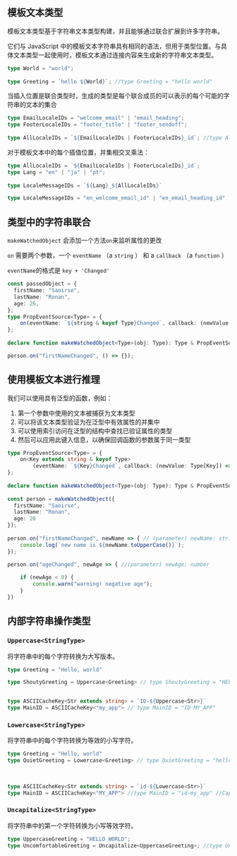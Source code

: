 ## 模板文本类型

模板文本类型基于字符串文本类型构建，并且能够通过联合扩展到许多字符串。

它们与 JavaScript 中的模板文本字符串具有相同的语法，但用于类型位置。与具体文本类型一起使用时，模板文本通过连接内容来生成新的字符串文本类型。

```ts
type World = "world";
 
type Greeting = `hello ${World}`; //type Greeting = "hello world"
```

当插入位置是联合类型时，生成的类型是每个联合成员的可以表示的每个可能的字符串的文本的集合

```ts
type EmailLocaleIDs = "welcome_email" | "email_heading";
type FooterLocaleIDs = "footer_title" | "footer_sendoff";
 
type AllLocaleIDs = `${EmailLocaleIDs | FooterLocaleIDs}_id`; //type AllLocaleIDs = "welcome_email_id" | "email_heading_id" | "footer_title_id" | "footer_sendoff_id"
```

对于模板文本中的每个插值位置，并集相交叉乘法：

```ts
type AllLocaleIDs = `${EmailLocaleIDs | FooterLocaleIDs}_id`;
type Lang = "en" | "ja" | "pt";
 
type LocaleMessageIDs = `${Lang}_${AllLocaleIDs}`

type LocaleMessageIDs = "en_welcome_email_id" | "en_email_heading_id" | "en_footer_title_id" | "en_footer_sendoff_id" | "ja_welcome_email_id" | "ja_email_heading_id" | "ja_footer_title_id" | "ja_footer_sendoff_id" | "pt_welcome_email_id" | "pt_email_heading_id" | "pt_footer_title_id" | "pt_footer_sendoff_id"
```

## 类型中的字符串联合

`makeWatchedObject` 会添加一个方法`on`来监听属性的更改

`on` 需要两个参数，一个 `eventName` （a `string` ） 和 a `callback` （a `function` ）

`eventName`的格式是 `key + 'Changed'`

```ts
const passedObject = {
  firstName: "Saoirse",
  lastName: "Ronan",
  age: 26,
};
type PropEventSource<Type> = {
    on(eventName: `${string & keyof Type}Changed`, callback: (newValue: any) => void): void;
};
 
declare function makeWatchedObject<Type>(obj: Type): Type & PropEventSource<Type>;

person.on("firstNameChanged", () => {});
```

## 使用模板文本进行推理

我们可以使用具有泛型的函数，例如：

1. 第一个参数中使用的文本被捕获为文本类型
2. 可以将该文本类型验证为在泛型中有效属性的并集中
3. 可以使用索引访问在泛型的结构中查找已验证属性的类型
4. 然后可以应用此键入信息，以确保回调函数的参数属于同一类型

```ts
type PropEventSource<Type> = {
    on<Key extends string & keyof Type>
        (eventName: `${Key}Changed`, callback: (newValue: Type[Key]) => void): void;
};
 
declare function makeWatchedObject<Type>(obj: Type): Type & PropEventSource<Type>;
 
const person = makeWatchedObject({
  firstName: "Saoirse",
  lastName: "Ronan",
  age: 26
});
 
person.on("firstNameChanged", newName => { // (parameter) newName: string                         
    console.log(`new name is ${newName.toUpperCase()}`);
});
 
person.on("ageChanged", newAge => { //(parameter) newAge: number

    if (newAge < 0) {
        console.warn("warning! negative age");
    }
})

```

## 内部字符串操作类型

### `Uppercase<StringType>`

将字符串中的每个字符转换为大写版本。

```ts
type Greeting = "Hello, world"

type ShoutyGreeting = Uppercase<Greeting> // type ShoutyGreeting = "HELLO, WORLD"


type ASCIICacheKey<Str extends string> = `ID-${Uppercase<Str>}`
type MainID = ASCIICacheKey<"my_app"> // type MainID = "ID-MY_APP"
```

### `Lowercase<StringType>`

将字符串中的每个字符转换为等效的小写字符。

```ts
type Greeting = "Hello, world"
type QuietGreeting = Lowercase<Greeting> // type QuietGreeting = "hello, world"
          

 
type ASCIICacheKey<Str extends string> = `id-${Lowercase<Str>}`
type MainID = ASCIICacheKey<"MY_APP"> //type MainID = "id-my_app" //Capitalize<StringType>
```

### `Uncapitalize<StringType>`

将字符串中的第一个字符转换为小写等效字符。

```ts
type UppercaseGreeting = "HELLO WORLD";
type UncomfortableGreeting = Uncapitalize<UppercaseGreeting>; //type UncomfortableGreeting = "hELLO WORLD
```

